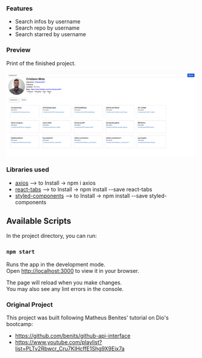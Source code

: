 ### Features

- Search infos by username
- Search repo by username
- Search starred by username

### Preview

Print of the finished project.

![plot](./image/print-1.png)

### Libraries used

- [axios](https://www.npmjs.com/package/axios)           --> to Install -> npm i axios
- [react-tabs](https://www.npmjs.com/package/react-tabs) --> to Install -> npm install --save react-tabs
- [styled-components](https://styled-components.com/)    --> to Install -> npm install --save styled-components


## Available Scripts

In the project directory, you can run:

### `npm start`

Runs the app in the development mode.\
Open [http://localhost:3000](http://localhost:3000) to view it in your browser.

The page will reload when you make changes.\
You may also see any lint errors in the console.

### Original Project

This project was built following Matheus Benites' tutorial on Dio's bootcamp:

- https://github.com/benits/github-api-interface
- https://www.youtube.com/playlist?list=PLTv2Rbwcr_Cru7KIHcffE1Shg9X9Eix7a
